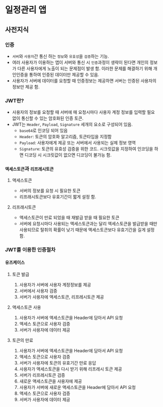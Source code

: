 # 일정관리 앱

## 사전지식

### 인증

-   `서버`와 `사용자`간 통신 하는 `정보`와 `유효성`을 `검증`하는 기능.
-   여러 사용자가 이용하는 앱이 서버와 통신 시 `인증`과정이 생략이 된다면 개인의 정보가 다른 사용자에게 노출이 되는 문제점이 발생 함. 이러한 문제를 해결하기 위해 개인인증을 통하여 인증된 데이터만 제공할 수 있음.
-   사용자가 서버에 데이터를 요청할 때 인증정보는 제공하면 서버는 인증된 사용자의 정보만 제공 함.

### JWT란?

-   사용자의 정보를 요청할 때 서버에 매 요청시마다 사용자 계정 정보를 입력할 필요 없이 통신할 수 있는 암호화된 인증 토큰.
-   JWT는 `Header`, `Payload`, `Signature` 세개의 요소로 구성되어 있음.
    -   `base64`로 인코딩 되어 있음
    -   `Header`: 토큰의 암호화 알고리즘, 토큰타입을 지정함
    -   `Payload`: 사용자에게 제공 또는 서버에서 사용되는 실제 정보 영역
    -   `Signature`: 토큰의 유효성 검증을 위한 코드. 시크릿값을 지정하여 인코딩을 하면 디코딩 시 시크릿값이 없으면 디코딩이 불가능 함.

### `액세스토큰`과 `리프레시토큰`

1. 액세스토큰

    - 서버의 정보를 요청 시 필요한 토큰
    - 리프래시토큰보다 유효기간이 짧게 설정 함.

2. 리프래시토큰

    - 액세스토큰이 만료 되었을 때 재발급 받을 때 필요한 토큰
    - 서버에 요청시마다 사용되는 액세스토큰과는 달리 액세스토큰을 발급받을 때만 사용되므로 탈취의 확률이 낮기 때문에 액세스토큰보다 유효기간을 길게 설정함.

### JWT를 이용한 인증절차

#### 유즈케이스

1. 토큰 발급
    1. 사용자가 서버에 사용자 계정정보를 제공
    2. 서버에서 사용자 검증
    3. 서버가 사용자에 액세스토큰, 리프레시토큰 제공

2. 액세스토큰 사용

    1. 사용자가 서버에 액세스토큰을 Header에 담아서 API 요청
    2. 액세스 토큰으로 사용자 검증
    3. 서버가 사용자에 데이터 제공

3. 토큰의 만료

    1. 사용자가 서버에 액세스토큰을 Header에 담아서 API 요청
    2. 액세스 토큰으로 사용자 검증
    3. 서버가 사용자에 토큰의 유효기간 만료 응답
    4. 사용자가 액세스토큰을 다시 받기 위해 리프레시 토큰 제공
    5. 서버가 리프레시토큰 검증
    6. 새로운 액세스토큰을 사용자에 제공
    7. 사용자가 서버에 새로운 액세스토큰을 Header에 담아서 API 요청
    8. 액세스 토큰으로 사용자 검증
    9. 서버가 사용자에 데이터 제공
